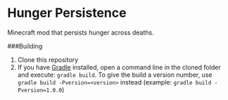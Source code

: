 Hunger Persistence
==================

Minecraft mod that persists hunger across deaths.

###Building

1. Clone this repository
2. If you have [Gradle](http://www.gradle.org/) installed, open a command line in the cloned folder and execute: ```gradle build```. To give the build a version number, use ```gradle build -Pversion=<version>``` instead (example: ```gradle build -Pversion=1.0.0```)